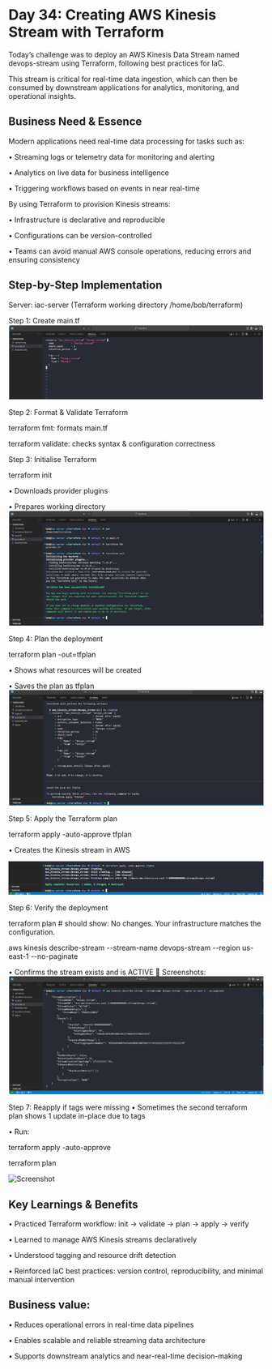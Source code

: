 # Day 34: Creating AWS Kinesis Stream with Terraform
Today’s challenge was to deploy an AWS Kinesis Data Stream named devops-stream using Terraform, following best practices for IaC.

This stream is critical for real-time data ingestion, which can then be consumed by downstream applications for analytics, monitoring, and operational insights.

## Business Need & Essence
Modern applications need real-time data processing for tasks such as:

•	Streaming logs or telemetry data for monitoring and alerting

•	Analytics on live data for business intelligence

•	Triggering workflows based on events in near real-time

By using Terraform to provision Kinesis streams:

•	Infrastructure is declarative and reproducible

•	Configurations can be version-controlled

•	Teams can avoid manual AWS console operations, reducing errors and ensuring consistency

## Step-by-Step Implementation

Server: iac-server (Terraform working directory /home/bob/terraform)

Step 1: Create main.tf
![Screenshot](screenshots/main.tf.png)

Step 2: Format & Validate Terraform

terraform fmt: formats main.tf

terraform validate: checks syntax & configuration correctness

Step 3: Initialise Terraform

terraform init

•	Downloads provider plugins

•	Prepares working directory
![Screenshot](screenshots/terraform-init.png)

Step 4: Plan the deployment

terraform plan -out=tfplan

•	Shows what resources will be created

•	Saves the plan as tfplan
![Screenshot](screenshots/terraform-initial-plan.png)

Step 5: Apply the Terraform plan

terraform apply -auto-approve tfplan

•	Creates the Kinesis stream in AWS

![Screenshot](screenshots/terraform-apply.png)

Step 6: Verify the deployment

terraform plan    # should show: No changes. Your infrastructure matches the configuration.

aws kinesis describe-stream --stream-name devops-stream --region us-east-1 --no-paginate

•	Confirms the stream exists and is ACTIVE
📸 Screenshots:
![Screenshot](screenshots/aws-describe.png)

Step 7: Reapply if tags were missing
•	Sometimes the second terraform plan shows 1 update in-place due to tags

•	Run:

terraform apply -auto-approve

terraform plan

![Screenshot](screenshots/final-plan.png)

## Key Learnings & Benefits
•	Practiced Terraform workflow: init → validate → plan → apply → verify

•	Learned to manage AWS Kinesis streams declaratively

•	Understood tagging and resource drift detection

•	Reinforced IaC best practices: version control, reproducibility, and minimal manual intervention

## Business value:

•	Reduces operational errors in real-time data pipelines

•	Enables scalable and reliable streaming data architecture

•	Supports downstream analytics and near-real-time decision-making
